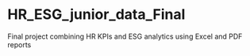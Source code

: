 # HR_ESG_junior_data_Final
Final project combining HR KPIs and ESG analytics using Excel and PDF reports
